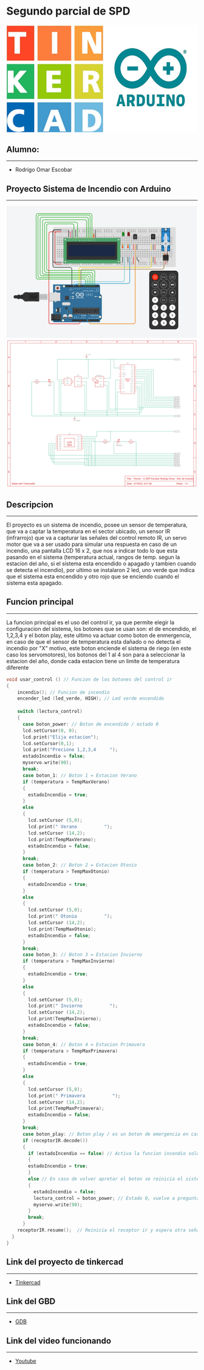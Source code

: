 # Segundo parcial de SPD
![imagen de arduino y tinkercad](tinkercad-arduino.png "arduino en tinkercad")
<!-- UL-->
## Alumno:
---
* Rodrigo Omar Escobar

## Proyecto Sistema de Incendio con Arduino
---
![imagen del proyecyo](proyecto.png "proyecto hecho en tinkercad")
![diagrama del proyecyo](diagrama.png "diagrama hecho en tinkercad")
## Descripcion
---
El proyecto es un sistema de incendio, posee un sensor de temperatura, que va a captar la temperatura en el sector ubicado, un sensor IR (infrarrojo) que va a capturar las señales del control remoto IR, un servo motor que va a ser usado para simular una respuesta en caso de un incendio, una pantalla LCD 16 x 2, que nos a indicar todo lo que esta pasando en el sistema (temperatura actual, rangos de temp. segun la estacion del año, si el sistema esta encendido o apagado y tambien cuando se detecta el incendio), por ultimo se instalaron 2 led, uno verde que indica que el sistema esta encendido y otro rojo que se enciendo cuando el sistema esta apagado.
## Funcion principal
---
La funcion principal es el uso del control ir, ya que permite elegir la configuracion del sistema,
los botones que se usan son: el de encendido, el 1,2,3,4 y el boton play, este ultimo va actuar como boton de enmergencia, en caso de que el sensor de temperatura esta dañado o no detecta el incendio por "X" motivo, este boton enciende el sistema de riego (en este caso los servomotores), los botonos del 1 al 4 son para a seleccionar la estacion del año, donde cada estacion tiene un limite de temperatura diferente
<!-- Bloque de codigos -->
```c++
void usar_control () // Funcion de los botones del control ir
{
    incendio(); // Funcion de incendio
  	encender_led (led_verde, HIGH); // Led verde encendido

    switch (lectura_control)
    {
      case boton_power: // Boton de encendido / estado 0
      lcd.setCursor(0, 0);
      lcd.print("Elija estacion");
      lcd.setCursor(0,1);
      lcd.print("Precione 1,2,3,4     ");
      estadoIncendio = false;
      myservo.write(90);
      break;
      case boton_1: // Boton 1 = Estacion Verano
      if (temperatura > TempMaxVerano)
      {
        estadoIncendio = true;
      }
      else
      {
        lcd.setCursor (5,0);
        lcd.print(" Verano          ");
        lcd.setCursor (14,2);
        lcd.print(TempMaxVerano);
        estadoIncendio = false;
      }
      break;
      case boton_2: // Boton 2 = Estacion Otonio
      if (temperatura > TempMaxOtonio)
      {
      	estadoIncendio = true;
      }
      else
      {
        lcd.setCursor (5,0);
        lcd.print(" Otonio          ");
        lcd.setCursor (14,2);
        lcd.print(TempMaxOtonio);
        estadoIncendio = false;
      }
      break;
      case boton_3: // Boton 3 = Estacion Invierno
      if (temperatura > TempMaxInvierno)
      {
        estadoIncendio = true;
      }
      else
      {
        lcd.setCursor (5,0);
        lcd.print(" Invierno          ");
        lcd.setCursor (14,2);
        lcd.print(TempMaxInvierno);
        estadoIncendio = false;
      }
      break;
      case boton_4: // Boton 4 = Estacion Primavera
      if (temperatura > TempMaxPrimavera)
      {
        estadoIncendio = true;
      }
      else
      {
        lcd.setCursor (5,0);
        lcd.print(" Primavera          ");
        lcd.setCursor (14,2);
        lcd.print(TempMaxPrimavera);
        estadoIncendio = false;
      }
      break;
      case boton_play: // Boton play / es un boton de emergencia en caso que el sensor no funcione
      if (receptorIR.decode())
      {
        if (estadoIncendio == false) // Activa la funcion incendio solo si esta apagado
        {
        estadoIncendio = true;
        }
        else // En caso de volver apretar el boton se reinicia el sistema
        {
          estadoIncendio = false;
          lectura_control = boton_power; // Estado 0, vuelve a preguntar que estacion elegir
          myservo.write(90);
        }
        break;
      }
    receptorIR.resume();  // Reinicia el receptor ir y espera otra señal    
  } 
}
```

## Link del proyecto de tinkercad
---
* [Tinkercad](https://www.tinkercad.com/things/dBL6WebkRg6)

## Link del GBD
---
* [GDB](https://onlinegdb.com/al2YG95kS)

## Link del video funcionando
---
* [Youtube](https://youtu.be/DSy8zLC1euA)
